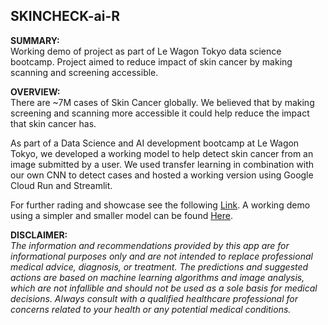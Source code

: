 ## SKINCHECK-ai-R

**SUMMARY:**
<br/>
Working demo of project as part of Le Wagon Tokyo data science bootcamp. Project aimed to reduce impact of skin cancer by making scanning and screening accessible.
<br/>

**OVERVIEW:**
<br/>
There are ~7M cases of Skin Cancer globally. We believed that by making screening and scanning more accessible it could help reduce the impact that skin cancer has.

As part of a Data Science and AI development bootcamp at Le Wagon Tokyo, we developed a working model to help detect skin cancer from an image submitted by a user.
We used transfer learning in combination with our own CNN to detect cases and hosted a working version using Google Cloud Run and Streamlit.

For further rading and showcase see the following [Link](https://github.com/S-t-e-v-e-G/skincheck_ai_r_demo/blob/e5b7c212a12e64ccae67dddd71276fb8f7e1fe4f/Skincheck-ai-r%20Demo.pdf).
A working demo using a simpler and smaller model can be found [Here](https://skincheckairdemo.streamlit.app/).
<br/>

**DISCLAIMER:**
<br/>
_The information and recommendations provided by this app are for informational purposes only and are not intended to replace professional medical advice, diagnosis, or treatment. The predictions and suggested actions are based on machine learning algorithms and image analysis, which are not infallible and should not be used as a sole basis for medical decisions. Always consult with a qualified healthcare professional for concerns related to your health or any potential medical conditions._
<br/>
